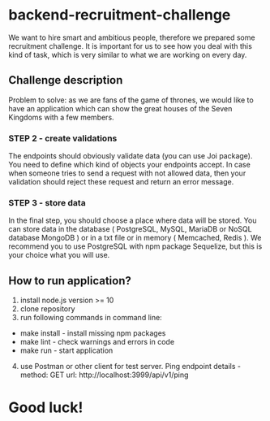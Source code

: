 # backend-recruitment-challenge
We want to hire smart and ambitious people, therefore we prepared some recruitment challenge. It is important for us to see how you deal with this kind of task, which is very similar to what we are working on every day.

## Challenge description
Problem to solve: as we are fans of the game of thrones, we would like to have an application which can show the great houses of the Seven Kingdoms with a few members.

### STEP 2 - create validations

The endpoints should obviously validate data (you can use Joi package). You need to define which kind of objects your endpoints accept. In case when someone tries to send a request with not allowed data, then your validation should reject these request and return an error message.

### STEP 3 - store data 

In the final step, you should choose a place where data will be stored. You can store data in the database ( PostgreSQL, MySQL, MariaDB or NoSQL database MongoDB ) or in a txt file or in memory ( Memcached, Redis ). We recommend you to use PostgreSQL with npm package Sequelize, but this is your choice what you will use. 

## How to run application?

1) install node.js version >= 10
2) clone repository
3) run following commands in command line:
- make install - install missing npm packages
- make lint - check warnings and errors in code
- make run - start application
4) use Postman or other client for test server. Ping endpoint details - method: GET url: http://localhost:3999/api/v1/ping

# Good luck!
